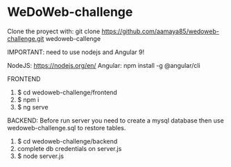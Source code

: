 # WeDoWeb-challenge

Clone the proyect with:
    git clone https://github.com/aamaya85/wedoweb-challenge.git wedoweb-callenge
    
IMPORTANT: need to use nodejs and Angular 9!

NodeJS: https://nodejs.org/en/
Angular: npm install -g @angular/cli

FRONTEND
1. $ cd wedoweb-challenge/frontend
2. $ npm i
3. $ ng serve
    
BACKEND:
Before run server you need to create a mysql database then use wedoweb-challenge.sql to restore tables.

1.  $ cd wedoweb-challenge/backend
2.  complete db credentials on server.js
3.  $ node server.js

